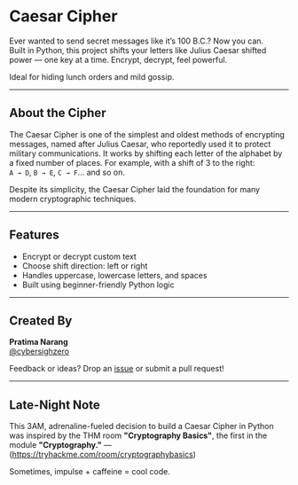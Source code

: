 ﻿# Caesar Cipher

Ever wanted to send secret messages like it’s 100 B.C.? Now you can.  
Built in Python, this project shifts your letters like Julius Caesar shifted power — one key at a time. Encrypt, decrypt, feel powerful.

Ideal for hiding lunch orders and mild gossip.

---

## About the Cipher

The Caesar Cipher is one of the simplest and oldest methods of encrypting messages, named after Julius Caesar, who reportedly used it to protect military communications. It works by shifting each letter of the alphabet by a fixed number of places. For example, with a shift of 3 to the right:  
`A → D`, `B → E`, `C → F`... and so on.

Despite its simplicity, the Caesar Cipher laid the foundation for many modern cryptographic techniques.

---

## Features

- Encrypt or decrypt custom text
- Choose shift direction: left or right
- Handles uppercase, lowercase letters, and spaces
- Built using beginner-friendly Python logic

---

## Created By

**Pratima Narang**  
[@cybersighzero](https://github.com/cybersighzero)

Feedback or ideas? Drop an [issue](https://github.com/cybersighzero/Caesar-Cipher/issues) or submit a pull request!

---

## Late-Night Note

This 3AM, adrenaline-fueled decision to build a Caesar Cipher in Python was inspired by the THM room **"Cryptography Basics"**, the first in the module **"Cryptography."** — (https://tryhackme.com/room/cryptographybasics)

Sometimes, impulse + caffeine = cool code.
